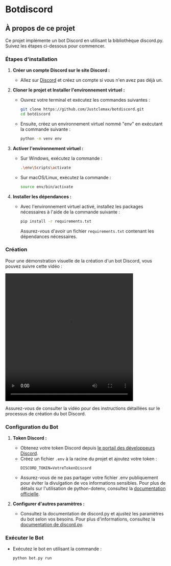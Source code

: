 # Botdiscord

## À propos de ce projet

Ce projet implémente un bot Discord en utilisant la bibliothèque discord.py. Suivez les étapes ci-dessous pour commencer.

### Étapes d'installation

1. **Créer un compte Discord sur le site Discord :**
   - Allez sur [Discord](https://discord.com) et créez un compte si vous n'en avez pas déjà un.

2. **Cloner le projet et Installer l'environnement virtuel :**
   - Ouvrez votre terminal et exécutez les commandes suivantes :
     ```bash
     git clone https://github.com/Justclemax/botdiscord.git
     cd botdiscord
     ```
   - Ensuite, créez un environnement virtuel nommé "env" en exécutant la commande suivante :
     ```bash
     python -m venv env
     ```


3. **Activer l'environnement virtuel :**
   - Sur Windows, exécutez la commande :
     ```bash
     .\env\Scripts\activate
     ```
   - Sur macOS/Linux, exécutez la commande :
     ```bash
     source env/bin/activate
     ```

4. **Installer les dépendances :**
   - Avec l'environnement virtuel activé, installez les packages nécessaires à l'aide de la commande suivante :
     ```bash
     pip install -r requirements.txt
     ```
     Assurez-vous d'avoir un fichier `requirements.txt` contenant les dépendances nécessaires.

### Création

Pour une démonstration visuelle de la création d'un bot Discord, vous pouvez suivre cette vidéo :

<video width="400" height="400" controls
    src="https://www.mediafire.com/file/tdphugl1sg2mb1c/ips-61620253-F219-4001-A847-525764630FE1.mp4/file"> 
    Votre navigateur ne prend pas en charge la balise vidéo.
</video>



Assurez-vous de consulter la vidéo pour des instructions détaillées sur le processus de création du bot Discord.

### Configuration du Bot

1. **Token Discord :**
   - Obtenez votre token Discord depuis [le portail des développeurs Discord](https://discord.com/developers/applications).
   - Créez un fichier `.env` à la racine du projet et ajoutez votre token :
     ```env
     DISCORD_TOKEN=VotreTokenDiscord
     ```
   - Assurez-vous de ne pas partager votre fichier .env publiquement pour éviter la divulgation de vos informations sensibles. Pour plus de détails sur l'utilisation de python-dotenv, consultez la [documentation officielle](https://pypi.org/project/python-dotenv/).

2. **Configurer d'autres paramètres :**
   - Consultez la documentation de discord.py et ajustez les paramètres du bot selon vos besoins. Pour plus d'informations, consultez la [documentation de discord.py](https://discordpy.readthedocs.io/en/stable/).

### Exécuter le Bot

- Exécutez le bot en utilisant la commande :
  ```bash
  python bot.py run
